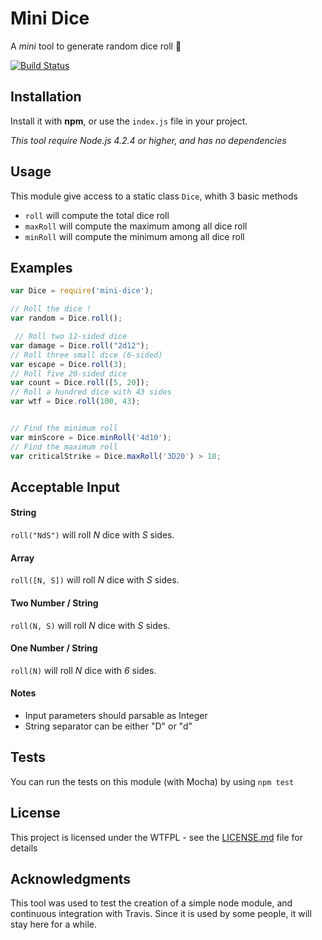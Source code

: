 # Mini Dice

A *mini* tool to generate random dice roll :game_die:

[![Build Status](https://travis-ci.org/ogus/mini-dice.svg?branch=master)](https://travis-ci.org/ogus/mini-dice)


## Installation

Install it with **npm**, or use the `index.js` file in your project.

*This tool require Node.js 4.2.4 or higher, and has no dependencies*


## Usage

This module give access to a static class `Dice`, whith 3 basic methods

 + `roll` will compute the total dice roll
 + `maxRoll` will compute the maximum among all dice roll
 + `minRoll` will compute the minimum among all dice roll


## Examples

```js
var Dice = require('mini-dice');

// Roll the dice !
var random = Dice.roll();  

 // Roll two 12-sided dice
var damage = Dice.roll("2d12");
// Roll three small dice (6-sided)
var escape = Dice.roll(3);
// Roll five 20-sided dice
var count = Dice.roll([5, 20]);
// Roll a hundred dice with 43 sides
var wtf = Dice.roll(100, 43);


// Find the minimum roll
var minScore = Dice.minRoll('4d10');
// Find the maximum roll
var criticalStrike = Dice.maxRoll('3D20') > 18;
```

## Acceptable Input

#### String

 `roll("NdS")` will roll *N* dice with *S* sides.

#### Array

`roll([N, S])` will roll *N* dice with *S* sides.

#### Two Number / String

`roll(N, S)` will roll *N* dice with *S* sides.

#### One Number / String

`roll(N)` will roll *N* dice with *6* sides.

#### Notes

 + Input parameters should parsable as Integer
 + String separator can be either "D" or "d"


## Tests

You can run the tests on this module (with Mocha) by using `npm test`


## License

This project is licensed under the WTFPL - see the [LICENSE.md](LICENSE.md) file for details


## Acknowledgments

This tool was used to test the creation of a simple node module, and continuous integration with Travis. Since it is used by some people, it will stay here for a while.
